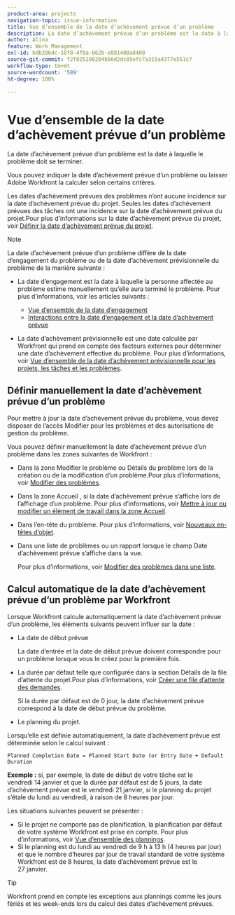 ```yaml
---
product-area: projects
navigation-topic: issue-information
title: Vue d’ensemble de la date d’achèvement prévue d’un problème
description: La date d’achèvement prévue d’un problème est la date à laquelle le problème doit se terminer.
author: Alina
feature: Work Management
exl-id: bdb206dc-18f8-4f8a-862b-e881408a8408
source-git-commit: f2f825280204b56d2dc85efc7a315a4377e551c7
workflow-type: tm+mt
source-wordcount: '589'
ht-degree: 100%

---
```


# Vue d’ensemble de la date d’achèvement prévue d’un problème

La date d’achèvement prévue d’un problème est la date à laquelle le problème doit se terminer.

Vous pouvez indiquer la date d’achèvement prévue d’un problème ou laisser Adobe Workfront la calculer selon certains critères. 

Les dates d’achèvement prévues des problèmes n’ont aucune incidence sur la date d’achèvement prévue du projet. Seules les dates d’achèvement prévues des tâches ont une incidence sur la date d’achèvement prévue du projet.Pour plus d’informations sur la date d’achèvement prévue du projet, voir [Définir la date d’achèvement prévue du projet](../../../manage-work/projects/planning-a-project/project-planned-completion-date.md).

>[!NOTE]
>
>La date d’achèvement prévue d’un problème diffère de la date d’engagement du problème ou de la date d’achèvement prévisionnelle du problème de la manière suivante :
>
>* La date d’engagement est la date à laquelle la personne affectée au problème estime manuellement qu’elle aura terminé le problème. Pour plus d’informations, voir les articles suivants :
>
>   * [Vue d’ensemble de la date d’engagement](../../../manage-work/projects/updating-work-in-a-project/overview-of-commit-dates.md)
>   * [Interactions entre la date d’engagement et la date d’achèvement prévue](../../../manage-work/projects/updating-work-in-a-project/interactions-between-commit-and-planned-completion-dates.md)
>
>* La date d’achèvement prévisionnelle est une date calculée par Workfront qui prend en compte des facteurs externes pour déterminer une date d’achèvement effective du problème. Pour plus d’informations, voir [Vue d’ensemble de la date d’achèvement prévisionnelle pour les projets, les tâches et les problèmes](../../../manage-work/projects/planning-a-project/project-projected-completion-date.md).
>

## Définir manuellement la date d’achèvement prévue d’un problème

Pour mettre à jour la date d’achèvement prévue du problème, vous devez disposer de l’accès Modifier pour les problèmes et des autorisations de gestion du problème.

Vous pouvez définir manuellement la date d’achèvement prévue d’un problème dans les zones suivantes de Workfront :

* Dans la zone Modifier le problème ou Détails du problème lors de la création ou de la modification d’un problème.Pour plus d’informations, voir [Modifier des problèmes](../../../manage-work/issues/manage-issues/edit-issues.md).
* Dans la zone Accueil , si la date d’achèvement prévue s’affiche lors de l’affichage d’un problème. Pour plus d’informations, voir [Mettre à jour ou modifier un élément de travail dans la zone Accueil](../../../workfront-basics/using-home/using-the-home-area/update-and-edit-work-item-home.md).
* Dans l’en-tête du problème. Pour plus d’informations, voir [Nouveaux en-têtes d’objet](../../../workfront-basics/the-new-workfront-experience/new-object-headers.md).
* Dans une liste de problèmes ou un rapport lorsque le champ Date d’achèvement prévue s’affiche dans la vue.

  Pour plus d’informations, voir [Modifier des problèmes dans une liste](../../../manage-work/issues/manage-issues/edit-issues-in-a-list.md).

## Calcul automatique de la date d’achèvement prévue d’un problème par Workfront

Lorsque Workfront calcule automatiquement la date d’achèvement prévue d’un problème, les éléments suivants peuvent influer sur la date :

* La date de début prévue

  La date d’entrée et la date de début prévue doivent correspondre pour un problème lorsque vous le créez pour la première fois.

* La durée par défaut telle que configurée dans la section Détails de la file d’attente du projet.Pour plus d’informations, voir [Créer une file d’attente des demandes](../../../manage-work/requests/create-and-manage-request-queues/create-request-queue.md).

  Si la durée par défaut est de 0 jour, la date d’achèvement prévue correspond à la date de début prévue du problème.

* Le planning du projet.

Lorsqu’elle est définie automatiquement, la date d’achèvement prévue est déterminée selon le calcul suivant :

```
Planned Completion Date = Planned Start Date (or Entry Date + Default Duration
```

**Exemple :** si, par exemple, la date de début de votre tâche est le vendredi 14 janvier et que la durée par défaut est de 5 jours, la date d’achèvement prévue est le vendredi 21 janvier, si le planning du projet s’étale du lundi au vendredi, à raison de 8 heures par jour.

Les situations suivantes peuvent se présenter :

* Si le projet ne comporte pas de planification, la planification par défaut de votre système Workfront est prise en compte. Pour plus d’informations, voir [Vue d’ensemble des plannings](../../../administration-and-setup/set-up-workfront/configure-timesheets-schedules/schedules-overview.md).
* Si le planning est du lundi au vendredi de 9 h à 13 h (4 heures par jour) et que le nombre d’heures par jour de travail standard de votre système Workfront est de 8 heures, la date d’achèvement prévue est le 27 janvier.

>[!TIP]
>
>Workfront prend en compte les exceptions aux plannings comme les jours fériés et les week-ends lors du calcul des dates d’achèvement prévues.

 
